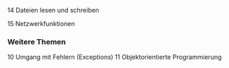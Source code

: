 
14 Dateien lesen und schreiben

15 Netzwerkfunktionen


### Weitere Themen

10 Umgang mit Fehlern (Exceptions)
11 Objektorientierte Programmierung